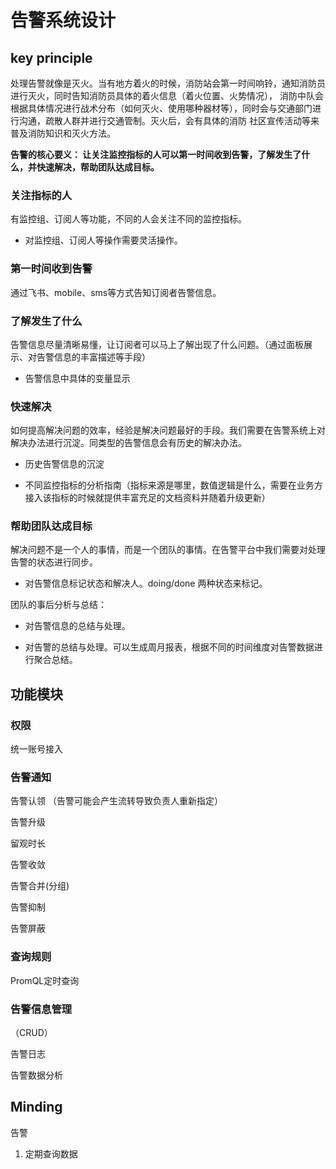 # 告警系统设计


## key principle

处理告警就像是灭火。当有地方着火的时候，消防站会第一时间响铃，通知消防员进行灭火，同时告知消防员具体的着火信息（着火位置、火势情况），
消防中队会根据具体情况进行战术分布（如何灭火、使用哪种器材等），同时会与交通部门进行沟通，疏散人群并进行交通管制。灭火后，会有具体的消防
社区宣传活动等来普及消防知识和灭火方法。

**告警的核心要义： 让关注监控指标的人可以第一时间收到告警，了解发生了什么，并快速解决，帮助团队达成目标。**


### 关注指标的人 

有监控组、订阅人等功能，不同的人会关注不同的监控指标。
- 对监控组、订阅人等操作需要灵活操作。

### 第一时间收到告警 

通过飞书、mobile、sms等方式告知订阅者告警信息。


### 了解发生了什么 

告警信息尽量清晰易懂，让订阅者可以马上了解出现了什么问题。（通过面板展示、对告警信息的丰富描述等手段）

- 告警信息中具体的变量显示



### 快速解决

如何提高解决问题的效率，经验是解决问题最好的手段。我们需要在告警系统上对解决办法进行沉淀。同类型的告警信息会有历史的解决办法。


- 历史告警信息的沉淀

- 不同监控指标的分析指南（指标来源是哪里，数值逻辑是什么，需要在业务方接入该指标的时候就提供丰富充足的文档资料并随着升级更新）


### 帮助团队达成目标

解决问题不是一个人的事情，而是一个团队的事情。在告警平台中我们需要对处理告警的状态进行同步。

- 对告警信息标记状态和解决人。doing/done 两种状态来标记。 

团队的事后分析与总结：

- 对告警信息的总结与处理。

- 对告警的总结与处理。可以生成周月报表，根据不同的时间维度对告警数据进行聚合总结。


## 功能模块

### 权限

统一账号接入

### 告警通知

告警认领   （告警可能会产生流转导致负责人重新指定）

告警升级

留观时长

告警收敛

告警合并(分组)

告警抑制

告警屏蔽

### 查询规则

PromQL定时查询

### 告警信息管理

（CRUD）

告警日志

告警数据分析


## Minding 

告警


1. 定期查询数据


